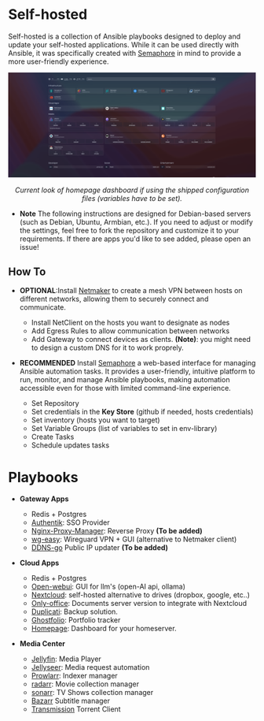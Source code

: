 # Self-hosted

Self-hosted is a collection of Ansible playbooks designed to deploy and update your self-hosted applications. While it can be used directly with Ansible, it was specifically created with [Semaphore](https://semaphoreui.com/) in mind to provide a more user-friendly experience.

![Homepage-demo](./homepage.png)<p align="center"><em>Current look of homepage dashboard if using the shipped configuration files (variables have to be set).</em></p>


- **Note** The following instructions are designed for Debian-based servers (such as Debian, Ubuntu, Armbian, etc.). If you need to adjust or modify the settings, feel free to fork the repository and customize it to your requirements. If there are apps you'd like to see added, please open an issue!

## How To

- **OPTIONAL**:Install [Netmaker](https://www.netmaker.io/) to create a mesh VPN between hosts on different networks, allowing them to securely connect and communicate.
    - Install NetClient on the hosts you want to designate as nodes
    - Add Egress Rules to allow communication between networks
    - Add Gateway to connect devices as clients. **(Note)**: you might need to design a custom DNS for it to work proprely.

- **RECOMMENDED** Install [Semaphore](https://semaphoreui.com/) a web-based interface for managing Ansible automation tasks. It provides a user-friendly, intuitive platform to run, monitor, and manage Ansible playbooks, making automation accessible even for those with limited command-line experience.

    - Set Repository
    - Set credentials in the **Key Store** (github if needed, hosts credentials)
    - Set inventory (hosts you want to target)
    - Set Variable Groups (list of variables to set in env-library)
    - Create  Tasks
    - Schedule updates tasks
    
# Playbooks

- **Gateway Apps**

    - Redis + Postgres
    - [Authentik](https://goauthentik.io/): SSO Provider
    - [Nginx-Proxy-Manager](https://nginxproxymanager.com/): Reverse Proxy **(To be added)**
    - [wg-easy](https://github.com/wg-easy/wg-easy): Wireguard VPN + GUI (alternative to Netmaker client)
    - [DDNS-go](https://github.com/jeessy2/ddns-go) Public IP updater **(To be added)**

- **Cloud Apps**

    - Redis + Postgres
    - [Open-webui](https://docs.openwebui.com/): GUI for llm's (open-AI api, ollama)
    - [Nextcloud](https://nextcloud.com/): self-hosted alternative to drives (dropbox, google, etc..)
    - [Only-office](https://www.onlyoffice.com/): Documents server version to integrate with Nextcloud
    - [Duplicati](https://duplicati.com/): Backup solution.
    - [Ghostfolio](https://ghostfol.io): Portfolio tracker
    - [Homepage](https://gethomepage.dev/): Dashboard for your homeserver.

- **Media Center**
    - [Jellyfin](https://jellyfin.org/): Media Player 
    - [Jellyseer](https://github.com/Fallenbagel/jellyseerr): Media request automation
    - [Prowlarr](https://prowlarr.com/): Indexer manager
    - [radarr](https://radarr.video/): Movie collection manager
    - [sonarr](https://sonarr.tv/): TV Shows collection manager
    - [Bazarr](https://www.bazarr.media/) Subtitle manager
    - [Transmission](https://transmissionbt.com/) Torrent Client



